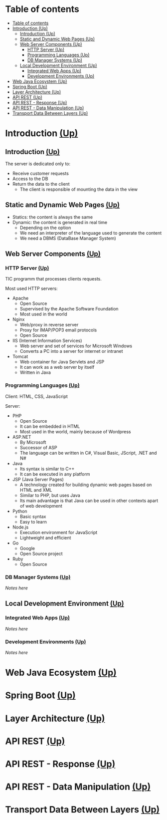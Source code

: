 Table of contents
=================

- [Table of contents](#table-of-contents)
- [Introduction (Up)](#introduction-up)
  - [Introduction (Up)](#introduction-up-1)
  - [Static and Dynamic Web Pages (Up)](#static-and-dynamic-web-pages-up)
  - [Web Server Components (Up)](#web-server-components-up)
    - [HTTP Server (Up)](#http-server-up)
    - [Programming Languages (Up)](#programming-languages-up)
    - [DB Manager Systems (Up)](#db-manager-systems-up)
  - [Local Development Environment (Up)](#local-development-environment-up)
    - [Integrated Web Apps (Up)](#integrated-web-apps-up)
    - [Development Environments (Up)](#development-environments-up)
- [Web Java Ecosystem (Up)](#web-java-ecosystem-up)
- [Spring Boot (Up)](#spring-boot-up)
- [Layer Architecture (Up)](#layer-architecture-up)
- [API REST (Up)](#api-rest-up)
- [API REST - Response (Up)](#api-rest---response-up)
- [API REST - Data Manipulation (Up)](#api-rest---data-manipulation-up)
- [Transport Data Between Layers (Up)](#transport-data-between-layers-up)

# Introduction [(Up)](#table-of-contents)

## Introduction [(Up)](#table-of-contents)

The server is dedicated only to:
- Receive customer requests
- Access to the DB
- Return the data to the client
  - The client is responsible of mounting the data in the view

## Static and Dynamic Web Pages [(Up)](#table-of-contents)

- Statics: the content is always the same
- Dynamic: the content is generated in real time
  - Depending on the option
  - We need an interpreter of the language used to generate the content
  - We need a DBMS (DataBase Manager System)

## Web Server Components [(Up)](#table-of-contents)

### HTTP Server [(Up)](#table-of-contents)

TIC programm that processes clients requests. 

Most used HTTP servers:
- Apache
  - Open Source
  - Supervised by the Apache Software Foundation
  - Most used in the world
- Nginx
  - Web/proxy in reverse server
  - Proxy for IMAP/POP3 email protocols
  - Open Source
- IIS (Internet Information Services)
  - Web server and set of services for Microsoft Windows
  - Converts a PC into a server for internet or intranet
- Tomcat
  - Web container for Java Servlets and JSP
  - It can work as a web server by itself
  - Written in Java

### Programming Languages [(Up)](#table-of-contents)

Client: HTML, CSS, JavaScript

Server:
- PHP
  - Open Source
  - It can be embedded in HTML
  - Most used in the world, mainly because of Wordpress
- ASP.NET
  - By Microsoft
  - Successor of ASP
  - The language can be written in C#, Visual Basic, JScript, .NET and N#
- Java
  - Its syntax is similar to C++
  - It can be executed in any platform
- JSP (Java Server Pages)
  - A technology created for building dynamic web pages based on HTML and XML
  - Similar to PHP, but uses Java
  - Its main advantage is that Java can be used in other contexts apart of web development
- Python
  - Basic syntax
  - Easy to learn
- Node.js
  - Execution environment for JavaScript
  - Lightweight and efficient
- Go
  - Google
  - Open Source project
- Ruby
  - Open Source

### DB Manager Systems [(Up)](#table-of-contents)

*Notes here*

## Local Development Environment [(Up)](#table-of-contents)

### Integrated Web Apps [(Up)](#table-of-contents)

*Notes here*

### Development Environments [(Up)](#table-of-contents)

*Notes here*

# Web Java Ecosystem [(Up)](#table-of-contents)
# Spring Boot [(Up)](#table-of-contents)
# Layer Architecture [(Up)](#table-of-contents)
# API REST [(Up)](#table-of-contents)
# API REST - Response [(Up)](#table-of-contents)
# API REST - Data Manipulation [(Up)](#table-of-contents)
# Transport Data Between Layers [(Up)](#table-of-contents)